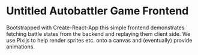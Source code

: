 # Untitled Autobattler Game Frontend

Bootstrapped with Create-React-App this simple frontend demonstrates fetching battle states from the backend and replaying them client side. We use Pixijs to help render sprites etc. onto a canvas and (eventually) provide animations.
